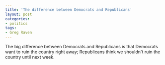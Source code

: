```yaml
---
title: 'The difference between Democrats and Republicans'
layout: post
categories:
- politics
tags:
- Greg Raven
---
```


The big difference between Democrats and Republicans is that Democrats want to ruin the country right away; Republicans think we shouldn't ruin the country until next week.